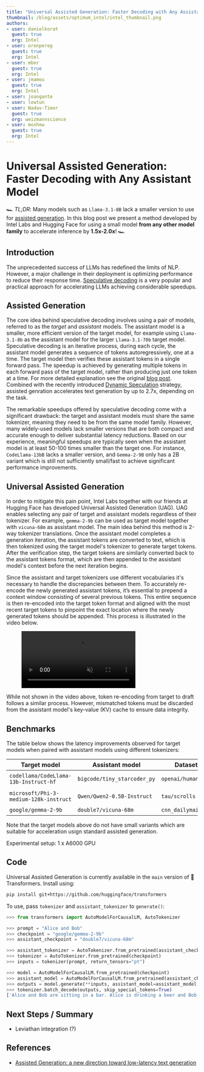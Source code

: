 ```yaml
---
title: "Universal Assisted Generation: Faster Decoding with Any Assistant Model"
thumbnail: /blog/assets/optimum_intel/intel_thumbnail.png
authors:
- user: danielkorat
  guest: true
  org: Intel
- user: orenpereg
  guest: true
  org: Intel
- user: mber
  guest: true
  org: Intel
- user: jmamou
  guest: true
  org: Intel
- user: joaogante
- user: lewtun
- user: Nadav-Timor
  guest: true
  org: weizmannscience
- user: moshew
  guest: true
  org: Intel
---
```


# Universal Assisted Generation: Faster Decoding with Any Assistant Model

🏎️ <em>TL;DR</em>: Many models such as `Llama-3.1-8B` lack a smaller version to use for [assisted generation](https://huggingface.co/blog/assisted-generation). In this blog post we present a method developed by Intel Labs and Hugging Face for using a small model **from any other model family** to accelerate inference by **1.5x-2.0x**! 🏎️

## Introduction

The unprecedented success of LLMs has redefined the limits of NLP. However, a major challenge in their deployment is optimizing performance to reduce their response time.
[Speculative decoding](https://arxiv.org/abs/2211.17192) is a very popular and practical approach for accelerating LLMs achieving considerable speedups.

## Assisted Generation
 
The core idea behind speculative decoding involves using a pair of models, referred to as the _target_ and _assistant_ models. The assistant model is a smaller, more efficient version of the target model, for example using `Llama-3.1-8b` as the assistant model for the larger `Llama-3.1-70b` target model.
Speculative decoding is an iterative process, during each cycle, the assistant model generates a sequence of tokens autoregressively, one at a time. The target model then verifies these assistant tokens in a single forward pass. The speedup is achieved by generating multiple tokens in each forward pass of the target model, rather than producing just one token at a time. For more detailed explanation see the original [blog post](https://huggingface.co/blog/assisted-generation). Combined with the recently introduced [Dynamic Speculation](https://huggingface.co/blog/dynamic_speculation_lookahead) strategy, assisted genration accelerates text generation by up to 2.7x, depending on the task.

The remarkable speedups offered by speculative decoding come with a significant drawback: the target and assistant models must share the same tokenizer, meaning they need to be from the same model family. However, many widely-used models lack smaller versions that are both compact and accurate enough to deliver substantial latency reductions. Based on our experience, meaningful speedups are typically seen when the assistant model is at least 50-100 times smaller than the target one. For instance, `CodeLlama-13bB` lacks a smaller version, and `Gemma-2-9B` only has a 2B variant which is still not sufficiently small/fast to achieve significant performance improvements.

## Universal Assisted Generation
 
In order to mitigate this pain point, Intel Labs together with our friends at Hugging Face has developed Universal Assisted Generation (UAG). UAG enables selecting any pair of target and assistant models regardless of their tokenizer. For example, `gemma-2-9b` can be used as target model together with `vicuna-68m` as assistant model. The main idea behind this method is 2-way tokenizer translations. Once the assistant model completes a generation iteration, the assistant tokens are converted to text, which is then tokenized using the target model's tokenizer to generate target tokens. After the verification step, the target tokens are similarly converted back to the assistant tokens format, which are then appended to the assistant model's context before the next iteration begins.

Since the assistant and target tokenizers use different vocabularies it's necessary to handle the discrepancies between them. To accurately re-encode the newly generated assistant tokens, it’s essential to prepend a context window consisting of several previous tokens. This entire sequence is then re-encoded into the target token format and aligned with the most recent target tokens to pinpoint the exact location where the newly generated tokens should be appended. This process is illustrated in the video below.


<!-- [GIF 1 -- FWD PASS] -->
<figure class="image table text-center m-0 w-full">
    <video
        style="max-width: 80%; margin: auto;"
        autoplay loop muted playsinline
        src="https://huggingface.co/datasets/huggingface/documentation-images/resolve/main/blog/universal-assisted-generation/method-animation.mov"
    ></video>
</figure>

While not shown in the video above, token re-encoding from target to draft follows a similar process. However, mismatched tokens must be discarded from the assistant model's key-value (KV) cache to ensure data integrity.


## Benchmarks

The table below shows the latency improvements observed for target models when paired with assistant models using different tokenizers:

| Target model | Assistant model | Dataset | Task | Speedup |
|----------------------|---------------------|---------------------------|---------------------------|---------------------------|
| `codellama/CodeLlama-13b-Instruct-hf` | `bigcode/tiny_starcoder_py` | `openai/humaneval` | code generation | **1.90x** |
| `microsoft/Phi-3-medium-128k-instruct` | `Qwen/Qwen2-0.5B-Instruct`  | `tau/scrolls`   | long-context summarization | **1.91x** |
| `google/gemma-2-9b` | `double7/vicuna-68m`  | `cnn_dailymail`   | summarization | **1.76x** |

Note that the target models above do not have small variants which are suitable for acceleration usign standard assisted generation.

Experimental setup: 1 x A6000 GPU

## Code

Universal Assisted Generation is currently available in the `main` version of 🤗 Transformers. Install using:

```bash
pip install git+https://github.com/huggingface/transformers
```

To use, pass `tokenizer` and `assistant_tokenizer` to `generate()`:

```python
>>> from transformers import AutoModelForCausalLM, AutoTokenizer

>>> prompt = "Alice and Bob"
>>> checkpoint = "google/gemma-2-9b"
>>> assistant_checkpoint = "double7/vicuna-68m"

>>> assistant_tokenizer = AutoTokenizer.from_pretrained(assistant_checkpoint)
>>> tokenizer = AutoTokenizer.from_pretrained(checkpoint)
>>> inputs = tokenizer(prompt, return_tensors="pt")

>>> model = AutoModelForCausalLM.from_pretrained(checkpoint)
>>> assistant_model = AutoModelForCausalLM.from_pretrained(assistant_checkpoint)
>>> outputs = model.generate(**inputs, assistant_model=assistant_model, tokenizer=tokenizer, assistant_tokenizer=assistant_tokenizer)
>>> tokenizer.batch_decode(outputs, skip_special_tokens=True)
['Alice and Bob are sitting in a bar. Alice is drinking a beer and Bob is drinking a']
```


## Next Steps / Summary

- Leviathan integration (?)


## References
- [Assisted Generation: a new direction toward low-latency text generation](https://huggingface.co/blog/assisted-generation)
